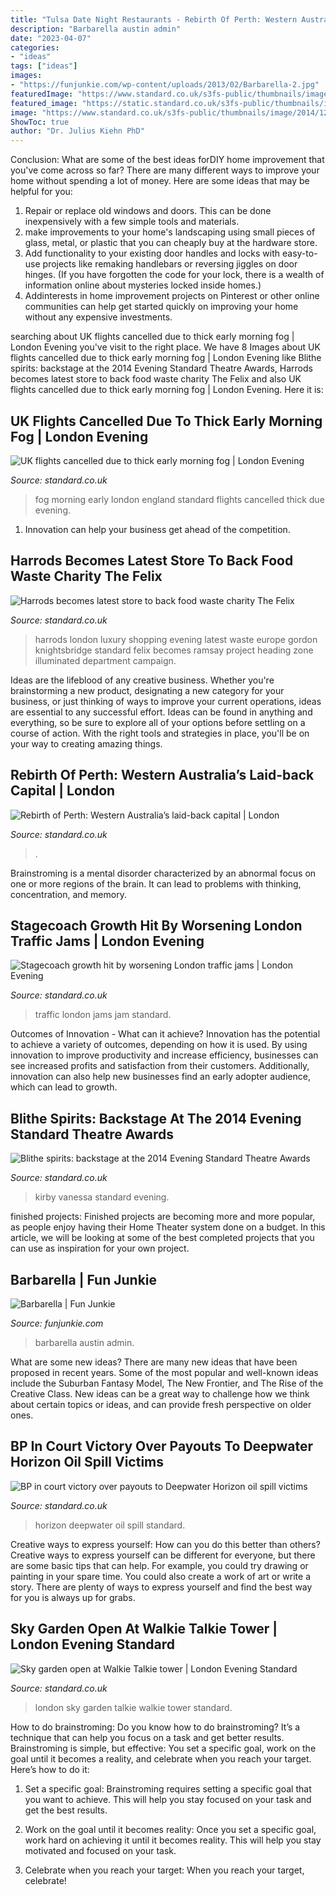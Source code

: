 ```yaml
---
title: "Tulsa Date Night Restaurants - Rebirth Of Perth: Western Australia’s Laid-back Capital"
description: "Barbarella austin admin"
date: "2023-04-07"
categories:
- "ideas"
tags: ["ideas"]
images:
- "https://funjunkie.com/wp-content/uploads/2013/02/Barbarella-2.jpg"
featuredImage: "https://www.standard.co.uk/s3fs-public/thumbnails/image/2013/09/18/09/107travelmain1809.jpg"
featured_image: "https://static.standard.co.uk/s3fs-public/thumbnails/image/2015/01/07/13/sky3.jpg"
image: "https://www.standard.co.uk/s3fs-public/thumbnails/image/2014/12/18/18/VANESSA-KIRBY.jpg"
ShowToc: true
author: "Dr. Julius Kiehn PhD"
---
```



Conclusion: What are some of the best ideas forDIY home improvement that you've come across so far?
There are many different ways to improve your home without spending a lot of money. Here are some ideas that may be helpful for you: 
1. Repair or replace old windows and doors. This can be done inexpensively with a few simple tools and materials. 
2. make improvements to your home's landscaping using small pieces of glass, metal, or plastic that you can cheaply buy at the hardware store. 
3. Add functionality to your existing door handles and locks with easy-to-use projects like remaking handlebars or reversing jiggles on door hinges. (If you have forgotten the code for your lock, there is a wealth of information online about mysteries locked inside homes.) 
4. Addinterests in home improvement projects on Pinterest or other online communities can help get started quickly on improving your home without any expensive investments.

	

		
searching about UK flights cancelled due to thick early morning fog | London Evening you've visit to the right place. We have 8 Images about UK flights cancelled due to thick early morning fog | London Evening like Blithe spirits: backstage at the 2014 Evening Standard Theatre Awards, Harrods becomes latest store to back food waste charity The Felix and also UK flights cancelled due to thick early morning fog | London Evening. Here it is:
		
    
## UK Flights Cancelled Due To Thick Early Morning Fog | London Evening

<img loading=lazy src="https://static.standard.co.uk/s3fs-public/thumbnails/image/2014/03/13/07/fog.jpg" onerror="this.onerror=null;this.src='https://tse3.mm.bing.net/th?id=OIP.IzIXMIlBFr1cegJBnNzNFQHaE8&amp;pid=15.1';" alt="UK flights cancelled due to thick early morning fog | London Evening">

_Source: standard.co.uk_

>fog morning early london england standard flights cancelled thick due evening. 

	

1. Innovation can help your business get ahead of the competition.

    
## Harrods Becomes Latest Store To Back Food Waste Charity The Felix

<img loading=lazy src="https://static.standard.co.uk/s3fs-public/thumbnails/image/2016/11/15/17/f6pf64.jpg" onerror="this.onerror=null;this.src='https://tse2.mm.bing.net/th?id=OIP.IiwTSHp4-qzxvvUMzjspfAHaE8&amp;pid=15.1';" alt="Harrods becomes latest store to back food waste charity The Felix">

_Source: standard.co.uk_

>harrods london luxury shopping evening latest waste europe gordon knightsbridge standard felix becomes ramsay project heading zone illuminated department campaign. 

	

Ideas are the lifeblood of any creative business. Whether you're brainstorming a new product, designating a new category for your business, or just thinking of ways to improve your current operations, ideas are essential to any successful effort. Ideas can be found in anything and everything, so be sure to explore all of your options before settling on a course of action. With the right tools and strategies in place, you'll be on your way to creating amazing things.

    
## Rebirth Of Perth: Western Australia’s Laid-back Capital | London

<img loading=lazy src="https://www.standard.co.uk/s3fs-public/thumbnails/image/2013/09/18/09/107travelmain1809.jpg" onerror="this.onerror=null;this.src='https://tse4.mm.bing.net/th?id=OIP.FYk8pej31oES6vyrbDro2wHaE8&amp;pid=15.1';" alt="Rebirth of Perth: Western Australia’s laid-back capital | London">

_Source: standard.co.uk_

>. 

	

Brainstroming is a mental disorder characterized by an abnormal focus on one or more regions of the brain. It can lead to problems with thinking, concentration, and memory.

    
## Stagecoach Growth Hit By Worsening London Traffic Jams | London Evening

<img loading=lazy src="https://static.standard.co.uk/s3fs-public/thumbnails/image/2014/02/06/07/traffic-jam.jpg" onerror="this.onerror=null;this.src='https://tse4.mm.bing.net/th?id=OIP.3mr4IC85n2Xv_sRGorr-6QHaE8&amp;pid=15.1';" alt="Stagecoach growth hit by worsening London traffic jams | London Evening">

_Source: standard.co.uk_

>traffic london jams jam standard. 

	

Outcomes of Innovation - What can it achieve?
Innovation has the potential to achieve a variety of outcomes, depending on how it is used. By using innovation to improve productivity and increase efficiency, businesses can see increased profits and satisfaction from their customers. Additionally, innovation can also help new businesses find an early adopter audience, which can lead to growth.

    
## Blithe Spirits: Backstage At The 2014 Evening Standard Theatre Awards

<img loading=lazy src="https://www.standard.co.uk/s3fs-public/thumbnails/image/2014/12/18/18/VANESSA-KIRBY.jpg" onerror="this.onerror=null;this.src='https://tse1.mm.bing.net/th?id=OIP.OUxUGxDqA1heg_DnzimZ6AHaE8&amp;pid=15.1';" alt="Blithe spirits: backstage at the 2014 Evening Standard Theatre Awards">

_Source: standard.co.uk_

>kirby vanessa standard evening. 

	

finished projects:
Finished projects are becoming more and more popular, as people enjoy having their Home Theater system done on a budget. In this article, we will be looking at some of the best completed projects that you can use as inspiration for your own project.

    
## Barbarella | Fun Junkie

<img loading=lazy src="https://funjunkie.com/wp-content/uploads/2013/02/Barbarella-2.jpg" onerror="this.onerror=null;this.src='https://tse1.mm.bing.net/th?id=OIP.6nVRVeiqGJfOyJym331lfAHaFj&amp;pid=15.1';" alt="Barbarella | Fun Junkie">

_Source: funjunkie.com_

>barbarella austin admin. 

	

What are some new ideas?
There are many new ideas that have been proposed in recent years. Some of the most popular and well-known ideas include the Suburban Fantasy Model, The New Frontier, and The Rise of the Creative Class. New ideas can be a great way to challenge how we think about certain topics or ideas, and can provide fresh perspective on older ones.

    
## BP In Court Victory Over Payouts To Deepwater Horizon Oil Spill Victims

<img loading=lazy src="https://static.standard.co.uk/s3fs-public/thumbnails/image/2013/07/30/17/Deepwater-Horizon.jpg" onerror="this.onerror=null;this.src='https://tse4.mm.bing.net/th?id=OIP.-lro0P5PyE_yc6I5zt2feAHaE8&amp;pid=15.1';" alt="BP in court victory over payouts to Deepwater Horizon oil spill victims">

_Source: standard.co.uk_

>horizon deepwater oil spill standard. 

	

Creative ways to express yourself: How can you do this better than others?
Creative ways to express yourself can be different for everyone, but there are some basic tips that can help. For example, you could try drawing or painting in your spare time. You could also create a work of art or write a story. There are plenty of ways to express yourself and find the best way for you is always up for grabs.

    
## Sky Garden Open At Walkie Talkie Tower | London Evening Standard

<img loading=lazy src="https://static.standard.co.uk/s3fs-public/thumbnails/image/2015/01/07/13/sky3.jpg" onerror="this.onerror=null;this.src='https://tse2.mm.bing.net/th?id=OIP.xn80iZo1aKklvk2ecc_oHgHaE8&amp;pid=15.1';" alt="Sky garden open at Walkie Talkie tower | London Evening Standard">

_Source: standard.co.uk_

>london sky garden talkie walkie tower standard. 

	

How to do brainstroming:
Do you know how to do brainstroming? It’s a technique that can help you focus on a task and get better results. Brainstroming is simple, but effective: You set a specific goal, work on the goal until it becomes a reality, and celebrate when you reach your target. Here’s how to do it: 
1. Set a specific goal: Brainstroming requires setting a specific goal that you want to achieve. This will help you stay focused on your task and get the best results. 

2. Work on the goal until it becomes reality: Once you set a specific goal, work hard on achieving it until it becomes reality. This will help you stay motivated and focused on your task. 

3. Celebrate when you reach your target: When you reach your target, celebrate!

